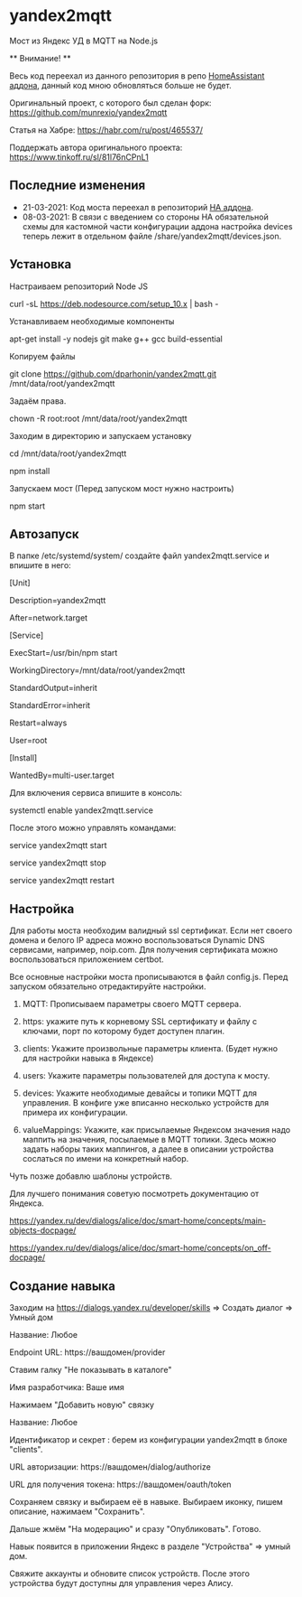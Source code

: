 # yandex2mqtt
Мост из Яндекс УД в MQTT на Node.js 

** Внимание! **

Весь код переехал из данного репозитория в репо [HomeAssistant аддона](https://github.com/dparhonin/hassio-yandex2mqtt), данный код мною обновляться больше не будет.

Оригинальный проект, с которого был сделан форк:
https://github.com/munrexio/yandex2mqtt

Статья на Хабре: https://habr.com/ru/post/465537/

Поддержать автора оригинального проекта: https://www.tinkoff.ru/sl/81l76nCPnL1

## Последние изменения

- 21-03-2021: Код моста переехал в репозиторий [HA аддона](https://github.com/dparhonin/hassio-yandex2mqtt).
- 08-03-2021: В связи с введением со стороны HA обязательной схемы для кастомной части конфигурации аддона
            настройка devices теперь лежит в отдельном файле /share/yandex2mqtt/devices.json.

## Установка

Настраиваем репозиторий Node JS

curl -sL https://deb.nodesource.com/setup_10.x | bash -

Устанавливаем необходимые компоненты

apt-get install -y nodejs git make g++ gcc build-essential

Копируем файлы

git clone https://github.com/dparhonin/yandex2mqtt.git /mnt/data/root/yandex2mqtt

Задаём права.

chown -R root:root /mnt/data/root/yandex2mqtt

Заходим в директорию и запускаем установку

cd /mnt/data/root/yandex2mqtt

npm install

Запускаем мост  (Перед запуском мост нужно настроить)

npm start

## Автозапуск

В папке  /etc/systemd/system/ создайте файл yandex2mqtt.service и впишите в него:

[Unit]

Description=yandex2mqtt

After=network.target


[Service]

ExecStart=/usr/bin/npm start

WorkingDirectory=/mnt/data/root/yandex2mqtt

StandardOutput=inherit

StandardError=inherit

Restart=always

User=root


[Install]

WantedBy=multi-user.target


Для включения сервиса впишите в консоль:

systemctl enable yandex2mqtt.service


После этого можно управлять командами:

service yandex2mqtt start

service yandex2mqtt stop

service yandex2mqtt restart


## Настройка

Для работы моста необходим валидный ssl сертификат. Если нет своего домена и белого IP адреса можно воспользоваться Dynamic DNS сервисами, например, noip.com. Для получения сертификата можно воспользоваться приложением certbot.

Все основные настройки моста прописываются в файл config.js. Перед запуском обязательно отредактируйте настройки. 


1) MQTT: Прописываем параметры своего MQTT сервера.

2) https: укажите путь к корневому SSL сертификату и файлу с ключами, порт по которому будет доступен плагин.

3) clients: Укажите произвольные параметры клиента. (Будет нужно для настройки навыка в Яндексе)

4) users: Укажите параметры пользователей для доступа к мосту.

5) devices: Укажите необходимые девайсы и топики MQTT для управления. В конфиге уже вписанно несколько устройств для примера их конфигурации.

6) valueMappings: Укажите, как присылаемые Яндексом значения надо маппить на значения, посылаемые в MQTT топики. Здесь можно задать наборы таких маппингов, а далее в описании устройства сослаться по имени на конкретный набор.

Чуть позже добавлю шаблоны устройств. 

Для лучшего понимания советую посмотреть документацию от Яндекса.

https://yandex.ru/dev/dialogs/alice/doc/smart-home/concepts/main-objects-docpage/

https://yandex.ru/dev/dialogs/alice/doc/smart-home/concepts/on_off-docpage/

## Создание навыка

Заходим на https://dialogs.yandex.ru/developer/skills => Создать диалог => Умный дом

Название: Любое

Endpoint URL: https://вашдомен/provider

Ставим галку "Не показывать в каталоге"

Имя разработчика: Ваше имя

Нажимаем "Добавить новую" связку

Название: Любое

Идентификатор  и секрет : берем из конфигурации yandex2mqtt в блоке "clients".

URL авторизации: https://вашдомен/dialog/authorize

URL для получения токена: https://вашдомен/oauth/token

Сохраняем связку и выбираем её в навыке. Выбираем иконку, пишем описание, нажимаем "Сохранить". 

Дальше жмём "На модерацию" и сразу "Опубликовать". Готово. 

Навык появится в приложении Яндекс в разделе "Устройства" => умный дом. 

Свяжите аккаунты и обновите список устройств. После этого устройства будут доступны для управления через Алису. 
